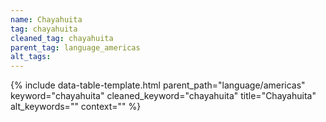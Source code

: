 ```yaml
---
name: Chayahuita
tag: chayahuita
cleaned_tag: chayahuita
parent_tag: language_americas
alt_tags: 
---
```


{% include data-table-template.html 
  parent_path="language/americas" 
  keyword="chayahuita" 
  cleaned_keyword="chayahuita" 
  title="Chayahuita"
  alt_keywords=""
  context=""
%}

